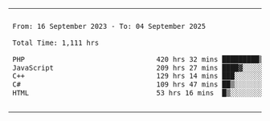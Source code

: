 

<table border="0">
 <tr>
  <td>
  
 
 <!--START_SECTION:waka-->

```txt
From: 16 September 2023 - To: 04 September 2025

Total Time: 1,111 hrs

PHP                                420 hrs 32 mins █████████▒░░░░░░░░░░░░░░░   37.44 %
JavaScript                         209 hrs 27 mins ████▓░░░░░░░░░░░░░░░░░░░░   18.65 %
C++                                129 hrs 14 mins ███░░░░░░░░░░░░░░░░░░░░░░   11.51 %
C#                                 109 hrs 47 mins ██▒░░░░░░░░░░░░░░░░░░░░░░   09.78 %
HTML                               53 hrs 16 mins  █▒░░░░░░░░░░░░░░░░░░░░░░░   04.74 %
```

<!--END_SECTION:waka-->
  </td>
    <td>
   <div align="start">
        <a href="https://open.spotify.com/user/dxso20he52f5d4ti73duavf95">
        <img width="200px" src="https://spotify-github-profile.kittinanx.com/api/view.svg?uid=dxso20he52f5d4ti73duavf95&cover_image=true&theme=default&show_offline=false&background_color=121212&interchange=false" alt="Spotify Now Playing">
    </a>
</div> 

  </td>
 </tr>

</table>

